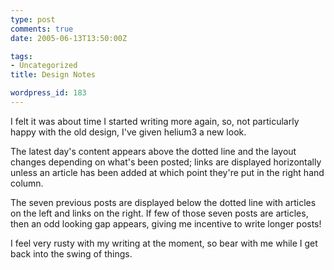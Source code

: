 ```yaml
---
type: post
comments: true
date: 2005-06-13T13:50:00Z

tags:
- Uncategorized
title: Design Notes

wordpress_id: 183
---
```


I felt it was about time I started writing more again, so, not particularly happy with the old design, I've given helium3 a new look. 



	

The latest day's content appears above the dotted line and the layout changes depending on what's been posted; links are displayed horizontally unless an article has been added at which point they're put in the right hand column.



	

The seven previous posts are displayed below the dotted line with articles on the left and links on the right. If few of those seven posts are articles, then an odd looking gap appears, giving me incentive to write longer posts!



	

I feel very rusty with my writing at the moment, so bear with me while I get back into the swing of things.
